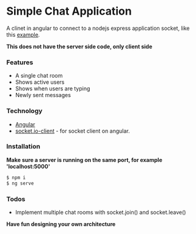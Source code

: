 # Simple Chat Application

A clinet in angular to connect to a nodejs express application socket, like this [example](https://github.com/iamvarunnair/simple-chat-app-0).

**This does not have the server side code, only client side**

### Features

-   A single chat room
-   Shows active users
-   Shows when users are typing
-   Newly sent messages

### Technology

-   [Angular](angular.io)
-   [socket.io-client](https://www.npmjs.com/package/socket.io-client) - for socket client on angular.

### Installation

**Make sure a server is running on the same port, for example 'localhost:5000'**

```sh
$ npm i
$ ng serve
```

### Todos

-   Implement multiple chat rooms with socket.join() and socket.leave()

**Have fun designing your own architecture**
